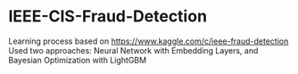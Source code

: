 # IEEE-CIS-Fraud-Detection
Learning process based on https://www.kaggle.com/c/ieee-fraud-detection
Used two approaches: Neural Network with Embedding Layers, and Bayesian Optimization with LightGBM
